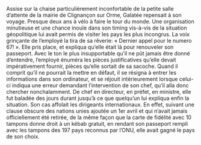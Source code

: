 Assise sur la chaise particulièrement inconfortable de la petite salle d’attente de la mairie de Clignançon sur Orme, Galatée repensait à son voyage. Presque deux ans à vélo à faire le tour du monde. Une organisation minutieuse et une chance inouïe dans son timing vis-à-vis de la situation géopolitique lui avait permis de visiter les pays les plus incongrus. La voix grinçante de l’employé la tira de sa rêverie: « Dernier appel pour le numero 67! ». Elle pris place, et expliqua qu’elle était là pour renouveler son passeport. Avec le ton le plus insupportable qu’il ne pût jamais être donné d’entendre, l’employé énuméra les pièces justificatives qu’elle devait impérativement fournir, pièces qu’elle sortait de sa sacoche. Quand il comprit qu’il ne pourrait la mettre en défaut, il se résigna à entrer les informations dans son ordinateur, et se réjouit intérieurement lorsque celui-ci indiqua une erreur demandant l’intervention de son chef, qu’il alla donc chercher nonchalamment. De chef en directeur, en préfet, en ministre, elle fut baladée des jours durant jusqu’à ce que quelqu’un lui expliqua enfin la situation. Son cas affolait les dirigeants internationaux. En effet, suivant une clause obscure des nations unies ajoutée un 1er avril et qui n’avait jamais officiellement été retirée, de la même façon que la carte de fidélité avec 10 tampons donne droit à un kébab gratuit, en rendant son passeport rempli avec les tampons des 197 pays reconnus par l’ONU, elle avait gagné le pays de son choix.